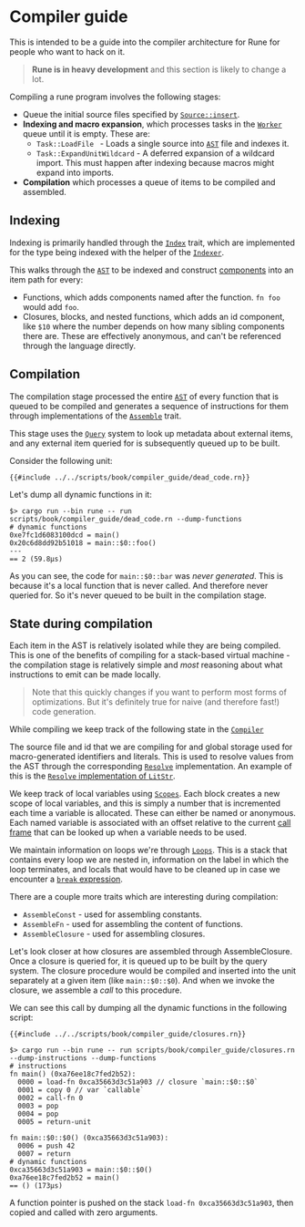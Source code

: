 # Compiler guide

This is intended to be a guide into the compiler architecture for Rune for
people who want to hack on it.

> **Rune is in heavy development** and this section is likely to change a lot.

Compiling a rune program involves the following stages:

* Queue the initial source files specified by [`Source::insert`].
* **Indexing and macro expansion**, which processes tasks in the [`Worker`]
  queue until it is empty. These are:
  * `Task::LoadFile ` - Loads a single source into [`AST`] file and indexes it.
  * `Task::ExpandUnitWildcard` - A deferred expansion of a wildcard import. This
    must happen after indexing because macros might expand into imports.
* **Compilation** which processes a queue of items to be compiled and assembled.

## Indexing

Indexing is primarily handled through the [`Index`] trait, which are
implemented for the type being indexed with the helper of the [`Indexer`].

This walks through the [`AST`] to be indexed and construct [components] into an
item path for every:
* Functions, which adds components named after the function. `fn foo` would add
  `foo`.
* Closures, blocks, and nested functions, which adds an id component, like `$10`
  where the number depends on how many sibling components there are. These are
  effectively anonymous, and can't be referenced through the language directly.

## Compilation

The compilation stage processed the entire [`AST`] of every function that is
queued to be compiled and generates a sequence of instructions for them through
implementations of the [`Assemble`] trait.

This stage uses the [`Query`] system to look up metadata about external items,
and any external item queried for is subsequently queued up to be built.

Consider the following unit:

```rune
{{#include ../../scripts/book/compiler_guide/dead_code.rn}}
```

Let's dump all dynamic functions in it:

```text
$> cargo run --bin rune -- run scripts/book/compiler_guide/dead_code.rn --dump-functions
# dynamic functions
0xe7fc1d6083100dcd = main()
0x20c6d8dd92b51018 = main::$0::foo()
---
== 2 (59.8µs)
```

As you can see, the code for `main::$0::bar` was *never generated*. This is
because it's a local function that is never called. And therefore never queried
for. So it's never queued to be built in the compilation stage.

## State during compilation

Each item in the AST is relatively isolated while they are being compiled. This
is one of the benefits of compiling for a stack-based virtual machine - the
compilation stage is relatively simple and *most* reasoning about what
instructions to emit can be made locally.

> Note that this quickly changes if you want to perform most forms of
> optimizations. But it's definitely true for naive (and therefore fast!) code
> generation.

While compiling we keep track of the following state in the [`Compiler`]

The source file and id that we are compiling for and global storage used for
macro-generated identifiers and literals. This is used to resolve values from
the AST through the corresponding [`Resolve`] implementation. An example of this
is the [`Resolve` implementation of `LitStr`].

We keep track of local variables using [`Scopes`]. Each block creates a new
scope of local variables, and this is simply a number that is incremented each
time a variable is allocated. These can either be named or anonymous. Each named
variable is associated with an offset relative to the current [call
frame](./call_frames.md) that can be looked up when a variable needs to be used.

We maintain information on loops we're through [`Loops`]. This is a stack that
contains every loop we are nested in, information on the label in which the loop
terminates, and locals that would have to be cleaned up in case we encounter a
[`break` expression].

There are a couple more traits which are interesting during compilation:
* `AssembleConst` - used for assembling constants.
* `AssembleFn` - used for assembling the content of functions.
* `AssembleClosure` - used for assembling closures.

Let's look closer at how closures are assembled through AssembleClosure. Once a
closure is queried for, it is queued up to be built by the query system. The
closure procedure would be compiled and inserted into the unit separately at a
given item (like `main::$0::$0`). And when we invoke the closure, we assemble a
*call* to this procedure.

We can see this call by dumping all the dynamic functions in the following
script:

```rune
{{#include ../../scripts/book/compiler_guide/closures.rn}}
```

```text
$> cargo run --bin rune -- run scripts/book/compiler_guide/closures.rn --dump-instructions --dump-functions
# instructions
fn main() (0xa76ee18c7fed2b52):
  0000 = load-fn 0xca35663d3c51a903 // closure `main::$0::$0`
  0001 = copy 0 // var `callable`
  0002 = call-fn 0
  0003 = pop
  0004 = pop
  0005 = return-unit

fn main::$0::$0() (0xca35663d3c51a903):
  0006 = push 42
  0007 = return
# dynamic functions
0xca35663d3c51a903 = main::$0::$0()
0xa76ee18c7fed2b52 = main()
== () (173µs)
```

A function pointer is pushed on the stack `load-fn 0xca35663d3c51a903`, then
copied and called with zero arguments.

[`Assemble`]: https://github.com/rune-rs/rune/blob/main/crates/rune/src/compiling/assemble/mod.rs
[`AST`]: https://github.com/rune-rs/rune/tree/main/crates/rune/src/ast
[`break` expression]: https://github.com/rune-rs/rune/blob/main/crates/rune/src/compiling/assemble/expr_break.rs
[`closure` expression]: https://github.com/rune-rs/rune/blob/main/crates/rune/src/compiling/assemble/expr_closure.rs
[`Compiler`]: https://github.com/rune-rs/rune/blob/main/crates/rune/src/compiling/compiler.rs
[`Index`]: https://github.com/rune-rs/rune/blob/main/crates/rune/src/indexing/index.rs
[`Indexer`]: https://github.com/rune-rs/rune/blob/main/crates/rune/src/indexing/index.rs
[`Items`]: https://github.com/rune-rs/rune/blob/main/crates/rune/src/shared/items.rs
[`Loops`]: https://github.com/rune-rs/rune/blob/main/crates/rune/src/compiling/loops.rs
[`Query`]: https://github.com/rune-rs/rune/blob/main/crates/rune/src/query.rs
[`Resolve` implementation of `LitStr`]: https://github.com/rune-rs/rune/blob/main/crates/rune/src/ast/lit_str.rs
[`Resolve`]: https://github.com/rune-rs/rune/blob/main/crates/rune/src/parsing/resolve.rs
[`Scopes`]: https://github.com/rune-rs/rune/blob/main/crates/rune/src/compiling/scopes.rs
[`Source::insert`]: https://docs.rs/runestick/0/runestick/struct.Source.html#method.insert
[`Worker`]: https://github.com/rune-rs/rune/blob/main/crates/rune/src/worker.rs
[components]: https://github.com/rune-rs/rune/blob/main/crates/runestick/src/item.rs
